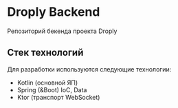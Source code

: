 # Droply Backend

Репозиторий бекенда проекта Droply

## Стек технологий

Для разработки используются следующие технологии:

- Kotlin (основной ЯП)
- Spring (&Boot) IoC, Data
- Ktor (транспорт WebSocket)
